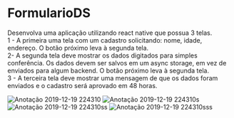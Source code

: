 # FormularioDS
 
 
Desenvolva uma aplicação utilizando react native que possua 3 telas.  
1 - A primeira uma tela com um cadastro solicitando: nome, idade, endereço. O botão
próximo leva à segunda tela.  
2- A segunda tela deve mostrar os dados digitados para simples conferência. Os dados
devem ser salvos em um async storage, em vez de enviados para algum backend. O botão
próximo leva à segunda tela.  
3 - A terceira tela deve mostrar uma mensagem de que os dados foram enviados e o
cadastro será aprovado em 48 horas.  


![Anotação 2019-12-19 224310](https://user-images.githubusercontent.com/7838303/71223114-aa4dc280-22b1-11ea-8ee1-d3823de656f0.png)
![Anotação 2019-12-19 224310s](https://user-images.githubusercontent.com/7838303/71223123-b0dc3a00-22b1-11ea-8f92-f213db8d4f5e.png)
![Anotação 2019-12-19 224310ss](https://user-images.githubusercontent.com/7838303/71223124-b3d72a80-22b1-11ea-874b-31b4b9b3df64.png)
![Anotação 2019-12-19 224310sss](https://user-images.githubusercontent.com/7838303/71223126-b6398480-22b1-11ea-9545-cf648c44f368.png)

